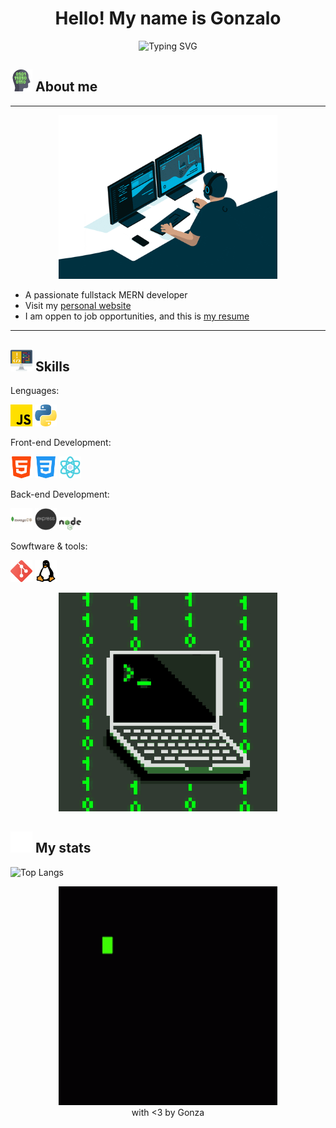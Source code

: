 <h1 align="center">
  Hello! My name is Gonzalo
</h1>

<p align='center'>
  <img src="https://readme-typing-svg.herokuapp.com?font=Fira+Code&pause=1000&random=false&width=435&lines=Welcome+to+my+github+profile!;Fullstack+MERN+developer;Computer+Engineering+student" alt="Typing SVG">
</p>

## <img src="./image/programmer.png"  width="35"> About me

------------

<div align="center">
  <img src="./image/programming.gif" alt="Descripción del GIF" style="margin-left: auto; margin-right: auto; width: 350px;">
</div>

- A passionate fullstack MERN developer
- Visit my [personal website](https://personal-web-two-eta.vercel.app/)
- I am oppen to job opportunities, and this is [my resume](https://drive.google.com/file/d/1886-T-SVw5JwlD2ulGFNVs4M5iAB6akz/view?usp=sharing)

------------

## <img src="./image/coding.png"  width="35"> Skills

Lenguages: 

<img src="./image/js.png"  width="35"> <img src="./image/python.png"  width="35"> 

Front-end Development:

<img src="./image/html-5.png"  width="35"> <img src="./image/css-3.png"  width="35"> <img src="./image/science.png"  width="35"> 

Back-end Development:

<img src="./image/1012822_code_development_logo_mongodb_programming_icon.png"  width="35"> <img src="./image/express-js.png"  width="35"> <img src="./image/node-js.png"  width="35"> 

Sowftware & tools:

<img src="./image/2993773_git_social media_icon.png"  width="35"> <img src="./image/linux.png"  width="35">

<div align="center">
  <img src="./image/programmer.gif" alt="Descripción del GIF" style="margin-left: auto; margin-right: auto; width: 350px;">
</div>

## <img src="./image/github-icon.png"  width="35"> My stats

![Top Langs](https://github-readme-stats.vercel.app/api/top-langs/?username=gonzavh17&layout=compact)

<div align="center">
  <img src="./image/code-coding.gif" alt="Descripción del GIF" style="margin-left: auto; margin-right: auto; width: 350px;">
</div>

<div align="center">
 with <3 by Gonza
</div>
